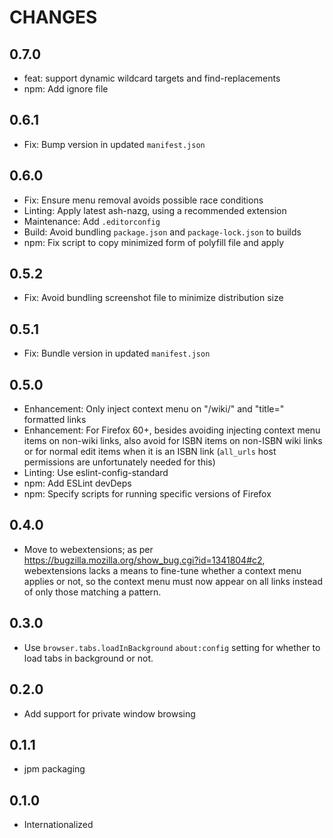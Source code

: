 # CHANGES

## 0.7.0

- feat: support dynamic wildcard targets and find-replacements
- npm: Add ignore file

## 0.6.1

- Fix: Bump version in updated `manifest.json`

## 0.6.0

- Fix: Ensure menu removal avoids possible race conditions
- Linting: Apply latest ash-nazg, using a recommended extension
- Maintenance: Add `.editorconfig`
- Build: Avoid bundling `package.json` and `package-lock.json` to builds
- npm: Fix script to copy minimized form of polyfill file and apply

## 0.5.2

- Fix: Avoid bundling screenshot file to minimize distribution size

## 0.5.1

- Fix: Bundle version in updated `manifest.json`

## 0.5.0

- Enhancement: Only inject context menu on "/wiki/" and "title=" formatted
    links
- Enhancement: For Firefox 60+, besides avoiding injecting context menu items
    on non-wiki links, also avoid for ISBN items on non-ISBN wiki links or
    for normal edit items when it is an ISBN link (`all_urls` host permissions
    are unfortunately needed for this)
- Linting: Use eslint-config-standard
- npm: Add ESLint devDeps
- npm: Specify scripts for running specific versions of Firefox

## 0.4.0

- Move to webextensions; as per
    <https://bugzilla.mozilla.org/show_bug.cgi?id=1341804#c2>,
    webextensions lacks a means to fine-tune whether a context menu applies
    or not, so the context menu must now appear on all links instead of
    only those matching a pattern.

## 0.3.0

- Use `browser.tabs.loadInBackground` `about:config` setting for
    whether to load tabs in background or not.

## 0.2.0

- Add support for private window browsing

## 0.1.1

- jpm packaging

## 0.1.0

- Internationalized
